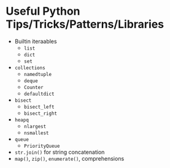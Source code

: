 # Useful Python Tips/Tricks/Patterns/Libraries

* Builtin iteraables
    - `list`
    - `dict`
    - `set`
* `collections`
    - `namedtuple`
    - `deque`
    - `Counter`
    - `defaultdict`
* `bisect`
    - `bisect_left`
    - `bisect_right`
* `heapq`
    - `nlargest`
    - `nsmallest`
* `queue`
    - `PriorityQueue`
* `str.join()` for string concatenation
* `map()`, `zip()`, `enumerate()`, comprehensions



